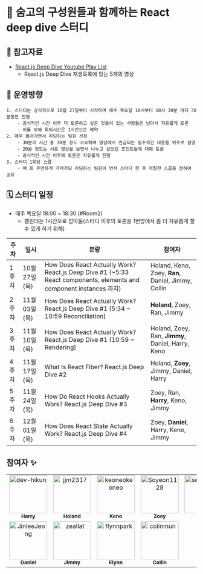 # 🤿 숨고의 구성원들과 함께하는 React deep dive 스터디


## 🎥 참고자료

- [React.js Deep Dive Youtube Play List](https://www.youtube.com/watch?v=7YhdqIR2Yzo&list=PLxRVWC-K96b0ktvhd16l3xA6gncuGP7gJ)
    - React.js Deep Dive 재생목록에 있는 5개의 영상

## 🧭 운영방향

```
1. 스터디는 공식적으로 10월 27일부터 시작하며 매주 목요일 18시부터 18시 30분 까지 30분동안 진행
    - 공식적인 시간 이후 더 토론하고 싶은 것들이 있는 사람들은 남아서 자유롭게 토론
    - 이를 위해 회의시간은 1시간으로 예약
2. 매주 돌아가면서 리딩하는 팀원 선정
    - 30분의 시간 중 10분 정도 소요하여 영상에서 언급되는 필수적인 내용들 위주로 설명
    - 20분 정도는 서로 영상을 보면서 나누고 싶었던 포인트들에 대해 토론
    - 공식적인 시간 이후에 토론은 자유롭게 진행
3. 스터디 1회당 스콥
    - 매 회 유연하게 가져가되 리딩하는 팀원이 먼저 스터디 한 후 적절한 스콥을 정하여 공유
```

## 🗓 스터디 일정

- 매주 목요일 18:00 ~ 18:30 (#Room2)
    - 캘린더는 1시간으로 잡아둠(스터디 이후의 토론을 1번방에서 좀 더 자유롭게 할 수 있게 하기 위해)

| 주차  | 일시          | 분량                                                                                                                | 참여자                                                                     |
|-----|-------------|-------------------------------------------------------------------------------------------------------------------|-------------------------------------------------------------------------|
| 1주차 | 10월 27일 (목) | How Does React Actually Work? React.js Deep Dive #1 (~5:33 React components, elements and component instances 까지) | Holand, Keno, Zoey, **Ran**, Daniel, Jimmy, Collin
| 2주차 | 11월 03일 (목) | How Does React Actually Work? React.js Deep Dive #1 (5:34 ~ 10:59 Reconciliation)                                 | **Holand**, Zoey, Ran, Jimmy
| 3주차 | 11월 10일 (목) | How Does React Actually Work? React.js Deep Dive #1 (10:59 ~ Rendering)                                           | Holand, Zoey, Ran, **Jimmy**, Daniel, Harry, Keno
| 4주차 | 11월 17일 (목) | What Is React Fiber? React.js Deep Dive #2                                                                        | Holand, **Zoey**, Jimmy, Daniel, Harry
| 5주차 | 11월 24일 (목) | How Do React Hooks Actually Work? React.js Deep Dive #3                                                           | Zoey, Ran, **Harry**, Keno, Jimmy
| 6주차 | 12월 01일 (목) | How Does React State Actually Work? React.js Deep Dive #4                                                         | Zoey, **Daniel**, Harry, Keno, Jimmy

## 참여자 :sparkles:

<table>
    <tr>
      <td align="center">
          <a href="https://github.com/dev-hikun">
              <img src="https://avatars0.githubusercontent.com/u/76590935?v=4" width="100;" alt="dev-hikun"/>
              <br />
              <sub><b>Harry</b></sub>
          </a>
      </td>
      <td align="center">
          <a href="https://github.com/jjm2317">
              <img src="https://avatars.githubusercontent.com/u/67041750?v=4" width="100;" alt="jjm2317"/>
              <br />
              <sub><b>Holand</b></sub>
          </a>
      </td>
      <td align="center">
          <a href="https://github.com/keoneokeoneo">
              <img src="https://avatars.githubusercontent.com/u/35859756?v=4" width="100;" alt="keoneokeoneo"/>
              <br />
              <sub><b>Keno</b></sub>
          </a>
      </td>
      <td align="center">
          <a href="https://github.com/Soyeon1128">
              <img src="https://avatars.githubusercontent.com/u/27682003?v=4" width="100;" alt="Soyeon1128"/>
              <br />
              <sub><b>Zoey</b></sub>
          </a>
      </td>
      <td align="center">
          <a href="https://github.com/seolranlee">
              <img src="https://avatars.githubusercontent.com/u/23238421?v=4" width="100;" alt="seolranlee"/>
              <br />
              <sub><b>Ran</b></sub>
          </a>
      </td>
      </tr>
      <tr>
      <td align="center">
          <a href="https://github.com/JinleeJeong">
              <img src="https://avatars.githubusercontent.com/u/45163013?v=4" width="100;" alt="JinleeJeong"/>
              <br />
              <sub><b>Daniel</b></sub>
          </a>
        </td>
        <td align="center">
            <a href="https://github.com/zeallat">
                <img src="https://avatars.githubusercontent.com/u/7078066?v=4" width="100;" alt="zeallat"/>
                <br />
                <sub><b>Jimmy</b></sub>
            </a>
        </td>
        <td align="center">
            <a href="https://github.com/flynnpark">
                <img src="https://avatars.githubusercontent.com/u/6476870?v=4" width="100;" alt="flynnpark"/>
                <br />
                <sub><b>Flynn</b></sub>
            </a>
        </td>
        <td align="center">
            <a href="https://github.com/colinmun">
                <img src="https://avatars.githubusercontent.com/u/86221372?v=4" width="100;" alt="colinmun"/>
                <br />
                <sub><b>Collin</b></sub>
            </a>
        </td>
    </tr>
</table>

